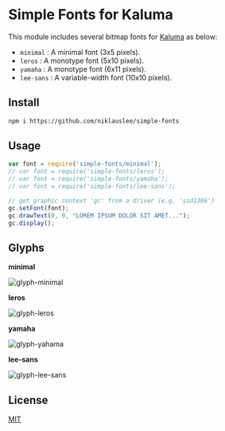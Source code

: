 # Simple Fonts for Kaluma

This module includes several bitmap fonts for [Kaluma](https://kalumajs.org) as below:

- `minimal` : A minimal font (3x5 pixels).
- `leros` : A monotype font (5x10 pixels).
- `yamaha` : A monotype font (6x11 pixels).
- `lee-sans` : A variable-width font (10x10 pixels).

## Install

```sh
npm i https://github.com/niklauslee/simple-fonts
```

## Usage

```js
var font = require('simple-fonts/minimal');
// var font = require('simple-fonts/leros');
// var font = require('simple-fonts/yamaha');
// var font = require('simple-fonts/lee-sans');

// get graphic context 'gc' from a driver (e.g. 'ssd1306')
gc.setFont(font);
gc.drawText(0, 0, "LOREM IPSUM DOLOR SIT AMET...");
gc.display();
```
 
## Glyphs

__minimal__

![glyph-minimal](https://github.com/niklauslee/simple-fonts/blob/main/images/minimal.png?raw=true)

__leros__

![glyph-leros](https://github.com/niklauslee/simple-fonts/blob/main/images/leros.png?raw=true)

__yamaha__

![glyph-yahama](https://github.com/niklauslee/simple-fonts/blob/main/images/yamaha.png?raw=true)

__lee-sans__

![glyph-lee-sans](https://github.com/niklauslee/simple-fonts/blob/main/images/lee-sans.png?raw=true)

## License

[MIT](LICENSE)
